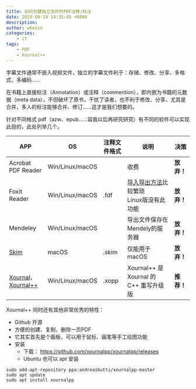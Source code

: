 ```yaml
---
title: 如何创建独立文件的PDF注释/标注
date: 2019-09-19 14:35:45 +0800
description: 
author: wKevin
categories: 
    - it
tags:
    - PDF
    - Xournal++
---
```


字幕文件通常不嵌入视频文件，独立的字幕文件利于：存储、修改、分享、多格式、多编码……

在书籍上直接标注（Annotation）或注释（commention），即内嵌为书籍的元数据（meta data），不但破坏了原书，干扰了读者，也不利于修改、分享、尤其是合并，多人的标注能够合并、修订……这才是我们想要的。

针对不同格式 pdf（azw、epub……容我以后再研究研究）有不同的软件可以实现此目的，此处列举几个。


|APP|OS |注释文件格式|说明|决策|
|---|---|----------------|----|----|
|Acrobat PDF Reader|Win/Linux/macOS| |收费|**放弃！**|
|Foxit Reader|Win/Linux/macOS|.fdf|[导入导出方法](https://www.foxitsoftware.com/blog/using-comments-data-import-and-export/)比较繁琐<br>Linux版没有此功能|**放弃！**|
|Mendeley|Win/Linux/macOS| |导出文件保存在Mendely的服务器|**放弃！**|
|[Skim](https://sourceforge.net/projects/skim-app/)|macOS|.skim|仅能用于macOS|**放弃！**|
|[Xournal](http://xournal.sourceforge.net/)、[Xournal++](https://github.com/xournalpp/xournalpp)|Win/Linux/macOS|.xopp|Xournal++ 是 Xournal 的 C++ 重写升级版|**推荐！**|

Xournal++ 同时还有其他非常优秀的特性：

- Github 开源
- 方便的创建、复制、删除一页PDF
- 它其实首先是个画板，可以用于鼠标、画笔等手工绘图功能
- 安装
    - 下载： https://github.com/xournalpp/xournalpp/releases
    - Ubuntu 也可以 apt 安装

```
sudo add-apt-repository ppa:andreasbutti/xournalpp-master
sudo apt update
sudo apt install xournalpp
```